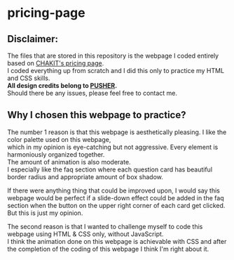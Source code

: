 # pricing-page

## Disclaimer:
The files that are stored in this repository is the webpage I coded entirely based on [CHAKIT's pricing page](https://pusher.com/chatkit/pricing).  
I coded everything up from scratch and I did this only to practice my HTML and CSS skills.  
**All design credits belong to [PUSHER](https://pusher.com/).**  
Should there be any issues, please feel free to contact me.  

## Why I chosen this webpage to practice?
The number 1 reason is that this webpage is aesthetically pleasing.
I like the color palette used on this webpage,   
which in my opinion is eye-catching but not aggressive.
Every element is harmoniously organized together.  
The amount of animation is also moderate.  
I especially like the faq section where each question card has beautiful border radius and appropriate amount of box shadow.

If there were anything thing that could be improved upon, 
I would say this webpage would be perfect if a slide-down effect could be added in the faq section when the button on the upper right corner of each card get clicked.  
But this is just my opinion.

The second reason is that I wanted to challenge myself to code this webpage using HTML & CSS only, without JavaScript.  
I think the animation done on this webpage is achievable with CSS and after the completion of the coding of this webpage I think I'm right about it.



